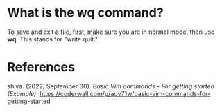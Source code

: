  # What is the wq command? 

 To save and exit a file, first, make sure you are in normal mode, then use **wq**. This stands for "write quit."

# References
shiva. (2022, September 30). *Basic Vim commands - For getting started (Example)*. <https://coderwall.com/p/adv71w/basic-vim-commands-for-getting-started>
